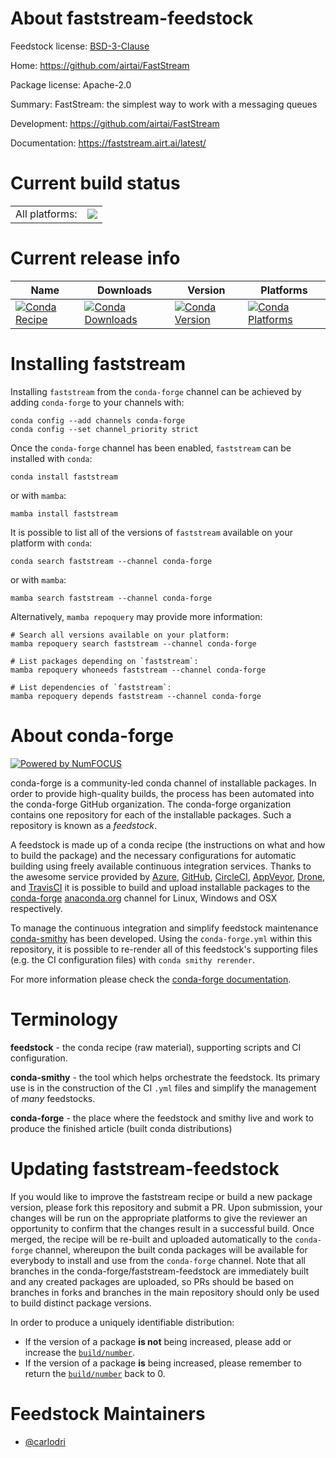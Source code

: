 About faststream-feedstock
==========================

Feedstock license: [BSD-3-Clause](https://github.com/conda-forge/faststream-feedstock/blob/main/LICENSE.txt)

Home: https://github.com/airtai/FastStream

Package license: Apache-2.0

Summary: FastStream: the simplest way to work with a messaging queues

Development: https://github.com/airtai/FastStream

Documentation: https://faststream.airt.ai/latest/

Current build status
====================


<table><tr><td>All platforms:</td>
    <td>
      <a href="https://dev.azure.com/conda-forge/feedstock-builds/_build/latest?definitionId=22372&branchName=main">
        <img src="https://dev.azure.com/conda-forge/feedstock-builds/_apis/build/status/faststream-feedstock?branchName=main">
      </a>
    </td>
  </tr>
</table>

Current release info
====================

| Name | Downloads | Version | Platforms |
| --- | --- | --- | --- |
| [![Conda Recipe](https://img.shields.io/badge/recipe-faststream-green.svg)](https://anaconda.org/conda-forge/faststream) | [![Conda Downloads](https://img.shields.io/conda/dn/conda-forge/faststream.svg)](https://anaconda.org/conda-forge/faststream) | [![Conda Version](https://img.shields.io/conda/vn/conda-forge/faststream.svg)](https://anaconda.org/conda-forge/faststream) | [![Conda Platforms](https://img.shields.io/conda/pn/conda-forge/faststream.svg)](https://anaconda.org/conda-forge/faststream) |

Installing faststream
=====================

Installing `faststream` from the `conda-forge` channel can be achieved by adding `conda-forge` to your channels with:

```
conda config --add channels conda-forge
conda config --set channel_priority strict
```

Once the `conda-forge` channel has been enabled, `faststream` can be installed with `conda`:

```
conda install faststream
```

or with `mamba`:

```
mamba install faststream
```

It is possible to list all of the versions of `faststream` available on your platform with `conda`:

```
conda search faststream --channel conda-forge
```

or with `mamba`:

```
mamba search faststream --channel conda-forge
```

Alternatively, `mamba repoquery` may provide more information:

```
# Search all versions available on your platform:
mamba repoquery search faststream --channel conda-forge

# List packages depending on `faststream`:
mamba repoquery whoneeds faststream --channel conda-forge

# List dependencies of `faststream`:
mamba repoquery depends faststream --channel conda-forge
```


About conda-forge
=================

[![Powered by
NumFOCUS](https://img.shields.io/badge/powered%20by-NumFOCUS-orange.svg?style=flat&colorA=E1523D&colorB=007D8A)](https://numfocus.org)

conda-forge is a community-led conda channel of installable packages.
In order to provide high-quality builds, the process has been automated into the
conda-forge GitHub organization. The conda-forge organization contains one repository
for each of the installable packages. Such a repository is known as a *feedstock*.

A feedstock is made up of a conda recipe (the instructions on what and how to build
the package) and the necessary configurations for automatic building using freely
available continuous integration services. Thanks to the awesome service provided by
[Azure](https://azure.microsoft.com/en-us/services/devops/), [GitHub](https://github.com/),
[CircleCI](https://circleci.com/), [AppVeyor](https://www.appveyor.com/),
[Drone](https://cloud.drone.io/welcome), and [TravisCI](https://travis-ci.com/)
it is possible to build and upload installable packages to the
[conda-forge](https://anaconda.org/conda-forge) [anaconda.org](https://anaconda.org/)
channel for Linux, Windows and OSX respectively.

To manage the continuous integration and simplify feedstock maintenance
[conda-smithy](https://github.com/conda-forge/conda-smithy) has been developed.
Using the ``conda-forge.yml`` within this repository, it is possible to re-render all of
this feedstock's supporting files (e.g. the CI configuration files) with ``conda smithy rerender``.

For more information please check the [conda-forge documentation](https://conda-forge.org/docs/).

Terminology
===========

**feedstock** - the conda recipe (raw material), supporting scripts and CI configuration.

**conda-smithy** - the tool which helps orchestrate the feedstock.
                   Its primary use is in the construction of the CI ``.yml`` files
                   and simplify the management of *many* feedstocks.

**conda-forge** - the place where the feedstock and smithy live and work to
                  produce the finished article (built conda distributions)


Updating faststream-feedstock
=============================

If you would like to improve the faststream recipe or build a new
package version, please fork this repository and submit a PR. Upon submission,
your changes will be run on the appropriate platforms to give the reviewer an
opportunity to confirm that the changes result in a successful build. Once
merged, the recipe will be re-built and uploaded automatically to the
`conda-forge` channel, whereupon the built conda packages will be available for
everybody to install and use from the `conda-forge` channel.
Note that all branches in the conda-forge/faststream-feedstock are
immediately built and any created packages are uploaded, so PRs should be based
on branches in forks and branches in the main repository should only be used to
build distinct package versions.

In order to produce a uniquely identifiable distribution:
 * If the version of a package **is not** being increased, please add or increase
   the [``build/number``](https://docs.conda.io/projects/conda-build/en/latest/resources/define-metadata.html#build-number-and-string).
 * If the version of a package **is** being increased, please remember to return
   the [``build/number``](https://docs.conda.io/projects/conda-build/en/latest/resources/define-metadata.html#build-number-and-string)
   back to 0.

Feedstock Maintainers
=====================

* [@carlodri](https://github.com/carlodri/)


<!-- dummy commit to enable rerendering -->

